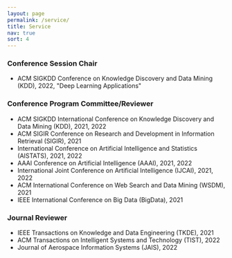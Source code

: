 ```yaml
---
layout: page
permalink: /service/
title: Service
nav: true
sort: 4
---
```


### Conference Session Chair
* ACM SIGKDD Conference on Knowledge Discovery and Data Mining (KDD), 2022, "Deep Learning Applications" 

### Conference Program Committee/Reviewer
* ACM SIGKDD International Conference on Knowledge Discovery and Data Mining (KDD), 2021, 2022
* ACM SIGIR Conference on Research and Development in Information Retrieval (SIGIR), 2021
* International Conference on Artificial Intelligence and Statistics (AISTATS), 2021, 2022
* AAAI Conference on Artificial Intelligence (AAAI), 2021, 2022
* International Joint Conference on Artificial Intelligence (IJCAI), 2021, 2022
* ACM International Conference on Web Search and Data Mining (WSDM), 2021
* IEEE International Conference on Big Data (BigData), 2021

### Journal Reviewer
* IEEE Transactions on Knowledge and Data Engineering (TKDE), 2021
* ACM Transactions on Intelligent Systems and Technology (TIST), 2022
* Journal of Aerospace Information Systems (JAIS), 2022
